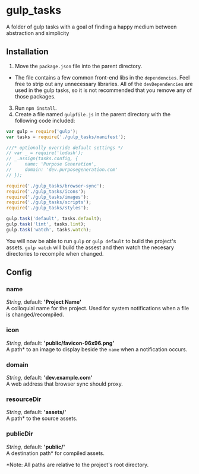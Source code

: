 # gulp_tasks
A folder of gulp tasks with a goal of finding a happy medium between abstraction and simplicity

## Installation

1. Move the `package.json` file into the parent directory.
  - The file contains a few common front-end libs in the `dependencies`. Feel free to strip out any unnecessary libraries. All of the `devDependencies` are used in the gulp tasks, so it is not recommended that you remove any of those packages.
3. Run `npm install`.
4. Create a file named `gulpfile.js` in the parent directory with the following code included: 

```javascript
var gulp = require('gulp');
var tasks = require('./gulp_tasks/manifest');

///* optionally override default settings */
// var _ = require('lodash');
// _.assign(tasks.config, {
//     name: 'Purpose Generation',
//     domain: 'dev.purposegeneration.com'
// });

require('./gulp_tasks/browser-sync');
require('./gulp_tasks/icons');
require('./gulp_tasks/images');
require('./gulp_tasks/scripts');
require('./gulp_tasks/styles');

gulp.task('default', tasks.default);
gulp.task('lint', tasks.lint);
gulp.task('watch', tasks.watch);
```

You will now be able to run `gulp` or `gulp default` to build the project's assets. `gulp watch` will build the assest and then watch the necesary directories to recompile when changed.

## Config

### name

_String,_ default: **'Project Name'**<br>
A colloquial name for the project. Used for system notifications when a file is changed/recompiled.

### icon

_String,_ default: **'public/favicon-96x96.png'**<br>
A path* to an image to display beside the `name` when a notification occurs.

### domain

_String,_ default: **'dev.example.com'**<br>
A web address that browser sync should proxy.

### resourceDir

_String,_ default: **'assets/'**<br>
A path* to the source assets.


### publicDir

_String,_ default: **'public/'**<br>
A destination path* for compiled assets.

*Note: All paths are relative to the project's root directory.
